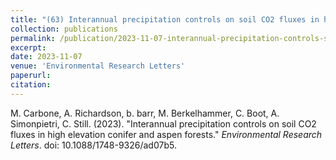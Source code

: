```yaml
---
title: "(63) Interannual precipitation controls on soil CO2 fluxes in high elevation conifer and aspen forests"
collection: publications
permalink: /publication/2023-11-07-interannual-precipitation-controls-soil-co2
excerpt:
date: 2023-11-07
venue: 'Environmental Research Letters'
paperurl: 
citation: 
---
```


M. Carbone,  A. Richardson, b. barr, M. Berkelhammer, C. Boot, A. Simonpietri, C. Still. (2023). "Interannual precipitation controls on soil CO2 fluxes in high elevation conifer and aspen forests." <i>Environmental Research Letters</i>. doi: 10.1088/1748-9326/ad07b5.
